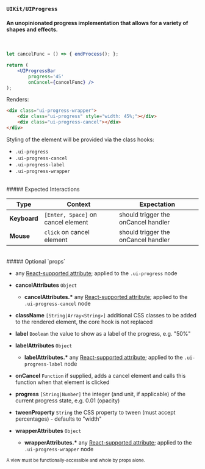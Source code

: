 ### `UIKit/UIProgress`
#### An unopinionated progress implementation that allows for a variety of shapes and effects.
<br />

```jsx
let cancelFunc = () => { endProcess(); };

return (
    <UIProgressBar
        progress='45'
        onCancel={cancelFunc} />
);
```

Renders:

```html
<div class="ui-progress-wrapper">
    <div class="ui-progress" style="width: 45%;"></div>
    <div class="ui-progress-cancel"></div>
</div>
```

Styling of the element will be provided via the class hooks:

- `.ui-progress`
- `.ui-progress-cancel`
- `.ui-progress-label`
- `.ui-progress-wrapper`

<br />
##### Expected Interactions

Type | Context | Expectation
---- | ------- | -----------
**Keyboard** | `[Enter, Space]` on cancel element | should trigger the onCancel handler
**Mouse** | `click` on cancel element | should trigger the onCancel handler

<br />
##### Optional `props`

- any [React-supported attribute](https://facebook.github.io/react/docs/tags-and-attributes.html#html-attributes); applied to the `.ui-progress` node

- **cancelAttributes** `Object`
    - **cancelAttributes.\***
      any [React-supported attribute](https://facebook.github.io/react/docs/tags-and-attributes.html#html-attributes); applied to the `.ui-progress-cancel` node

- **className** `[String|Array<String>]`
  additional CSS classes to be added to the rendered element, the core hook is not replaced

- **label** `Boolean`
  the value to show as a label of the progress, e.g. "50%"

- **labelAttributes** `Object`
    - **labelAttributes.\***
      any [React-supported attribute](https://facebook.github.io/react/docs/tags-and-attributes.html#html-attributes); applied to the `.ui-progress-label` node

- **onCancel** `Function`
  if supplied, adds a cancel element and calls this function when that element is clicked

- **progress** `[String|Number]`
  the integer (and unit, if applicable) of the current progress state, e.g. 0.01 (opacity)

- **tweenProperty** `String`
  the CSS property to tween (must accept percentages) - defaults to "width"

- **wrapperAttributes** `Object`
    - **wrapperAttributes.\***
      any [React-supported attribute](https://facebook.github.io/react/docs/tags-and-attributes.html#html-attributes); applied to the `.ui-progress-wrapper` node


<sub>A view must be functionally-accessible and whole by props alone.</sub>
